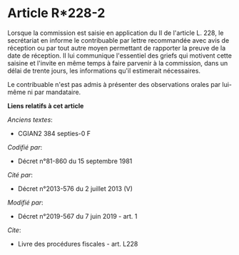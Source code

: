 # Article R*228-2

Lorsque la commission est saisie en application du II de l'article L. 228, le secrétariat en informe le contribuable par
lettre recommandée avec avis de réception ou par tout autre moyen permettant de rapporter la preuve de la date de réception.
Il lui communique l'essentiel des griefs qui motivent cette saisine et l'invite en même temps à faire parvenir à la
commission, dans un délai de trente jours, les informations qu'il estimerait nécessaires.

Le contribuable n'est pas admis à présenter des observations orales par lui-même ni par mandataire.

**Liens relatifs à cet article**

_Anciens textes_:

  - CGIAN2 384 septies-0 F

_Codifié par_:

  - Décret n°81-860 du 15 septembre 1981

_Cité par_:

  - Décret n°2013-576 du 2 juillet 2013 (V)

_Modifié par_:

  - Décret n°2019-567 du 7 juin 2019 - art. 1

_Cite_:

  - Livre des procédures fiscales - art. L228
